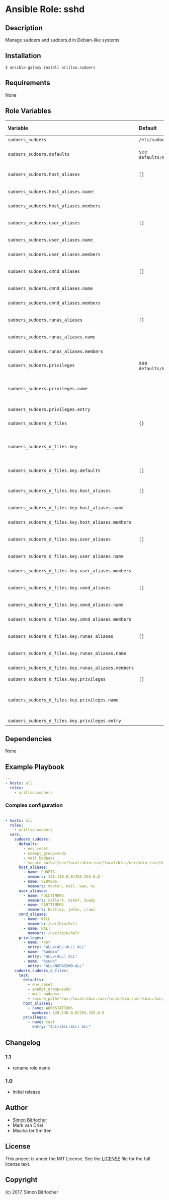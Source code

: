 # Ansible Role: sshd

## Description

Manage sudoers and sudoers.d in Debian-like systems.

## Installation

```
$ ansible-galaxy install arillso.sudoers
```

## Requirements

None

## Role Variables

| Variable             | Default     | Comments (type)                                   |
| :---                 | :---        | :---                                              |
| `sudoers_sudoers` | `/etc/sudoers` | file declarations |
| `sudoers_sudoers.defaults`| see `defaults/main.yml`   | Default configuration options |
| `sudoers_sudoers.host_aliases`  | `[]`   | A list of aliases of type `Host_Alias` |
| `sudoers_sudoers.host_aliases.name`: | | Name of the alias |
| `sudoers_sudoers.host_aliases.members` | |  Member(s) of the alias |
| `sudoers_sudoers.user_aliases`  | `[]`   | A list of aliases of type `User_Alias` |
| `sudoers_sudoers.user_aliases.name` | | Name of the alias |
| `sudoers_sudoers.user_aliases.members` |  | Member(s) of the alias |
| `sudoers_sudoers.cmnd_aliases`  | `[]`   | A list of aliases of type `Cmnd_Alias` |
| `sudoers_sudoers.cmnd_aliases.name` | | Name of the alias |
| `sudoers_sudoers.cmnd_aliases.members` | | Member(s) of the alias |
| `sudoers_sudoers.runas_aliases`  | `[]`   | A list of aliases of type `Runas_Alias` |
| `sudoers_sudoers.runas_aliases.name` | | Name of the alias |
| `sudoers_sudoers.runas_aliases.members`| | Member(s) of the alias |
| `sudoers_sudoers.privileges`  | see `defaults/main.yml`   | List of privileges |
| `sudoers_sudoers.privileges.name` | | Name of user or group (group should be prefixed with '%')
| `sudoers_sudoers.privileges.entry` | | A privilege entry |
| `sudoers_sudoers_d_files` | `{}`   | `/etc/sudoers.d/*` file(s) declarations |
| `sudoers_sudoers_d_files.key` | | The name of the sudoers configuration file (e.g `vagrant`) |
| `sudoers_sudoers_d_files.key.defaults` | `[]`   | Default configuration options |
| `sudoers_sudoers_d_files.key.host_aliases` | `[]`   | A list of aliases of type `Host_Alias` |
| `sudoers_sudoers_d_files.key.host_aliases.name` | | Name of the alias |
| `sudoers_sudoers_d_files.key.host_aliases.members` | | Member(s) of the alias |
| `sudoers_sudoers_d_files.key.user_aliases` | `[]`   | A list of aliases of type `User_Alias` |
| `sudoers_sudoers_d_files.key.user_aliases.name` | | Name of the alias |
| `sudoers_sudoers_d_files.key.user_aliases.members`| | Member(s) of the alias |
| `sudoers_sudoers_d_files.key.cmnd_aliases` | `[]`   | A list of aliases of type `Cmnd_Alias` |
| `sudoers_sudoers_d_files.key.cmnd_aliases.name` | | Name of the alias |
| `sudoers_sudoers_d_files.key.cmnd_aliases.members` | | Member(s) of the alias |
| `sudoers_sudoers_d_files.key.runas_aliases` | `[]`   | A list of aliases of type `Runas_Alias` |
| `sudoers_sudoers_d_files.key.runas_aliases.name` | | Name of the alias |
| `sudoers_sudoers_d_files.key.runas_aliases.members` | | Member(s) of the alias |
| `sudoers_sudoers_d_files.key.privileges` | `[]`   | List of privileges |
| `sudoers_sudoers_d_files.key.privileges.name` | | Name of user or group (group should be prefixed with '%') |
| `sudoers_sudoers_d_files.key.privileges.entry`| | A privilege entry |

## Dependencies

None

## Example Playbook

```yaml
---
- hosts: all
  roles:
    - arillso.sudoers
```

### Complex configuration

```yaml
---
- hosts: all
  roles:
    - arillso.sudoers
  vars:
    sudoers_sudoers:
      defaults:
        - env_reset
        - exempt_group=sudo
        - mail_badpass
        - secure_path="/usr/local/sbin:/usr/local/bin:/usr/sbin:/usr/bin:/sbin:/bin"
      host_aliases:
        - name: CUNETS
          members: 128.138.0.0/255.255.0.0
        - name: SERVERS
          members: master, mail, www, ns
      user_aliases:
        - name: FULLTIMERS
          members: millert, mikef, dowdy
        - name: PARTTIMERS
          members: bostley, jwfox, crawl
      cmnd_aliases:
        - name: KILL
          members: /usr/bin/kill
        - name: HALT
          members: /usr/sbin/halt
      privileges:
        - name: root
          entry: "ALL=(ALL:ALL) ALL"
        - name: "%admin"
          entry: "ALL=(ALL) ALL"
        - name: "%sudo"
          entry: "ALL=NOPASSWD:ALL"
    sudoers_sudoers_d_files:
      test:
        defaults:
          - env_reset
          - exempt_group=sudo
          - mail_badpass
          - secure_path="/usr/local/sbin:/usr/local/bin:/usr/sbin:/usr/bin:/sbin:/bin"
        host_aliases:
          - name: WORKSTATIONS
            members: 128.138.0.0/255.255.0.0
        privileges:
          - name: test
            entry: "ALL=(ALL:ALL) ALL"    
```
## Changelog

### 1.1

* rename role name

### 1.0

* Initial release


## Author

* [Simon Bärlocher](https://sbaerlocher.ch)
* Mark van Driel
* Mischa ter Smitten
 
## License

This project is under the MIT License. See the [LICENSE](https://sbaerlo.ch/licence) file for the full license text.

## Copyright

(c) 2017, Simon Bärlocher